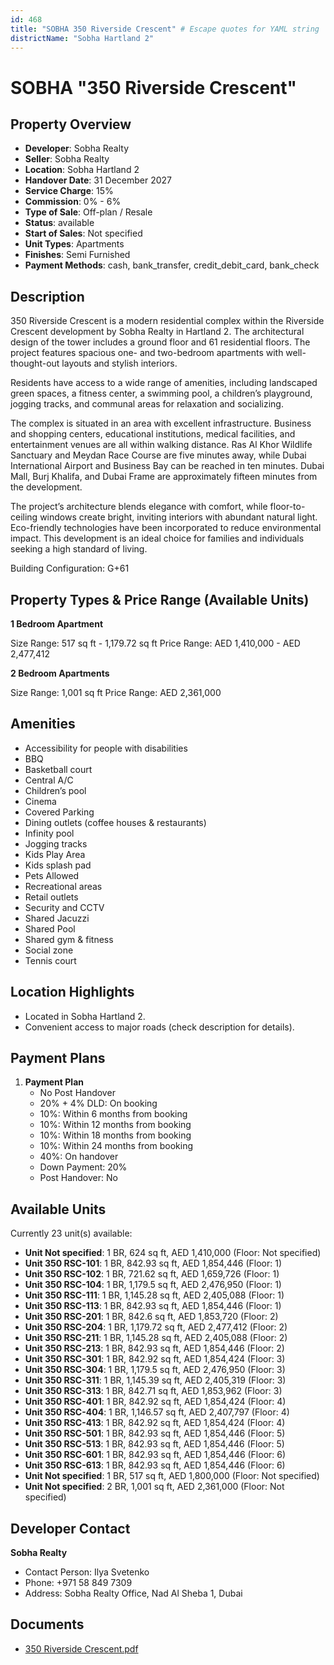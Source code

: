 ```yaml
---
id: 468
title: "SOBHA 350 Riverside Crescent" # Escape quotes for YAML string
districtName: "Sobha Hartland 2"
---
```


# SOBHA "350 Riverside Crescent"

## Property Overview
- **Developer**: Sobha Realty
- **Seller**: Sobha Realty
- **Location**: Sobha Hartland 2
- **Handover Date**: 31 December 2027
- **Service Charge**: 15%
- **Commission**: 0% - 6%
- **Type of Sale**: Off-plan / Resale
- **Status**: available
- **Start of Sales**: Not specified
- **Unit Types**: Apartments
- **Finishes**: Semi Furnished
- **Payment Methods**: cash, bank_transfer, credit_debit_card, bank_check

## Description
350 Riverside Crescent is a modern residential complex within the Riverside Crescent development by Sobha Realty in Hartland 2. The architectural design of the tower includes a ground floor and 61 residential floors. The project features spacious one- and two-bedroom apartments with well-thought-out layouts and stylish interiors.

Residents have access to a wide range of amenities, including landscaped green spaces, a fitness center, a swimming pool, a children’s playground, jogging tracks, and communal areas for relaxation and socializing.

The complex is situated in an area with excellent infrastructure. Business and shopping centers, educational institutions, medical facilities, and entertainment venues are all within walking distance. Ras Al Khor Wildlife Sanctuary and Meydan Race Course are five minutes away, while Dubai International Airport and Business Bay can be reached in ten minutes. Dubai Mall, Burj Khalifa, and Dubai Frame are approximately fifteen minutes from the development.

The project’s architecture blends elegance with comfort, while floor-to-ceiling windows create bright, inviting interiors with abundant natural light. Eco-friendly technologies have been incorporated to reduce environmental impact. This development is an ideal choice for families and individuals seeking a high standard of living.

Building Configuration: G+61

## Property Types & Price Range (Available Units)
**1 Bedroom Apartment**

Size Range: 517 sq ft - 1,179.72 sq ft
Price Range: AED 1,410,000 - AED 2,477,412

**2 Bedroom Apartments**

Size Range: 1,001 sq ft
Price Range: AED 2,361,000

## Amenities
- Accessibility for people with disabilities
- BBQ
- Basketball court
- Central A/C
- Children’s pool
- Cinema
- Covered Parking
- Dining outlets  (coffee houses & restaurants)
- Infinity pool
- Jogging tracks
- Kids Play Area
- Kids splash pad
- Pets Allowed
- Recreational areas
- Retail outlets
- Security and CCTV
- Shared Jacuzzi
- Shared Pool
- Shared gym & fitness
- Social zone
- Tennis court

## Location Highlights
- Located in Sobha Hartland 2.
- Convenient access to major roads (check description for details).

## Payment Plans
1. **Payment Plan**
   - No Post Handover
   - 20% + 4% DLD: On booking
   - 10%: Within 6 months from booking
   - 10%: Within 12 months from booking
   - 10%: Within 18 months from booking
   - 10%: Within 24 months from booking
   - 40%: On handover
   - Down Payment: 20%
   - Post Handover: No

## Available Units
Currently 23 unit(s) available:
- **Unit Not specified**: 1 BR, 624 sq ft, AED 1,410,000 (Floor: Not specified)
- **Unit 350 RSC-101**: 1 BR, 842.93 sq ft, AED 1,854,446 (Floor: 1)
- **Unit 350 RSC-102**: 1 BR, 721.62 sq ft, AED 1,659,726 (Floor: 1)
- **Unit 350 RSC-104**: 1 BR, 1,179.5 sq ft, AED 2,476,950 (Floor: 1)
- **Unit 350 RSC-111**: 1 BR, 1,145.28 sq ft, AED 2,405,088 (Floor: 1)
- **Unit 350 RSC-113**: 1 BR, 842.93 sq ft, AED 1,854,446 (Floor: 1)
- **Unit 350 RSC-201**: 1 BR, 842.6 sq ft, AED 1,853,720 (Floor: 2)
- **Unit 350 RSC-204**: 1 BR, 1,179.72 sq ft, AED 2,477,412 (Floor: 2)
- **Unit 350 RSC-211**: 1 BR, 1,145.28 sq ft, AED 2,405,088 (Floor: 2)
- **Unit 350 RSC-213**: 1 BR, 842.93 sq ft, AED 1,854,446 (Floor: 2)
- **Unit 350 RSC-301**: 1 BR, 842.92 sq ft, AED 1,854,424 (Floor: 3)
- **Unit 350 RSC-304**: 1 BR, 1,179.5 sq ft, AED 2,476,950 (Floor: 3)
- **Unit 350 RSC-311**: 1 BR, 1,145.39 sq ft, AED 2,405,319 (Floor: 3)
- **Unit 350 RSC-313**: 1 BR, 842.71 sq ft, AED 1,853,962 (Floor: 3)
- **Unit 350 RSC-401**: 1 BR, 842.92 sq ft, AED 1,854,424 (Floor: 4)
- **Unit 350 RSC-404**: 1 BR, 1,146.57 sq ft, AED 2,407,797 (Floor: 4)
- **Unit 350 RSC-413**: 1 BR, 842.92 sq ft, AED 1,854,424 (Floor: 4)
- **Unit 350 RSC-501**: 1 BR, 842.93 sq ft, AED 1,854,446 (Floor: 5)
- **Unit 350 RSC-513**: 1 BR, 842.93 sq ft, AED 1,854,446 (Floor: 5)
- **Unit 350 RSC-601**: 1 BR, 842.93 sq ft, AED 1,854,446 (Floor: 6)
- **Unit 350 RSC-613**: 1 BR, 842.93 sq ft, AED 1,854,446 (Floor: 6)
- **Unit Not specified**: 1 BR, 517 sq ft, AED 1,800,000 (Floor: Not specified)
- **Unit Not specified**: 2 BR, 1,001 sq ft, AED 2,361,000 (Floor: Not specified)

## Developer Contact
**Sobha Realty**
- Contact Person: Ilya Svetenko
- Phone: +971 58 849 7309
- Address: Sobha Realty Office, Nad Al Sheba 1, Dubai

## Documents
- [350 Riverside Crescent.pdf](https://cdn.geniemap.net/2023/10/03/MVimiZ4GrimGdTrQJ2QAjtsvQIxG9G8C1AZDyhSz.pdf)
